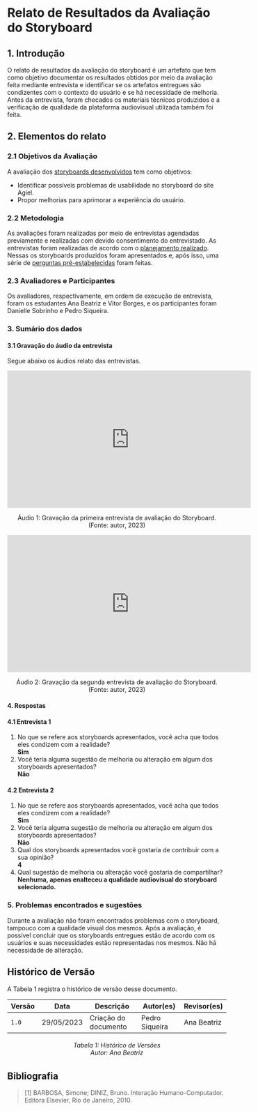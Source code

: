 # Relato de Resultados da Avaliação do Storyboard

## 1. Introdução

O relato de resultados da avaliação do storyboard é um artefato que tem como objetivo documentar os resultados obtidos por meio da avaliação feita mediante entrevista e identificar se os artefatos entregues são condizentes com o contexto do usuário e se há necessidade de melhoria. Antes da entrevista, foram checados os materiais técnicos produzidos e a verificação de qualidade da plataforma audiovisual utilizada também foi feita.

## 2. Elementos do relato

### 2.1 Objetivos da Avaliação

A avaliação dos [storyboards desenvolvidos](planejamento_avaliacao_storyboard.md#Storyboards-desenvolvidos) tem como objetivos:

 - Identificar possíveis problemas de usabilidade no storyboard do site Agiel.
 - Propor melhorias para aprimorar a experiência do usuário.

### 2.2 Metodologia

As avaliações foram realizadas por meio de entrevistas agendadas previamente e realizadas com devido consentimento do entrevistado. As entrevistas foram realizadas de acordo com o [planejamento realizado](planejamento_avaliacao_storyboard.md). Nessas os storyboards produzidos foram apresentados e, após isso, uma série de [perguntas pré-estabelecidas](planejamento_avaliacao_storyboard.md#Planejamento-da-Avaliação) foram feitas.

### 2.3 Avaliadores e Participantes

Os avaliadores, respectivamente, em ordem de execução de entrevista, foram os estudantes Ana Beatriz e Vitor Borges, e os participantes foram Danielle Sobrinho e Pedro Siqueira.

### 3. Sumário dos dados

#### 3.1 Gravação do áudio da entrevista

Segue abaixo os áudios relato das entrevistas.

<iframe width="560" height="315" src="https://www.youtube.com/embed/iOxyRkrUfBQ" title="YouTube video player" frameborder="0" allow="accelerometer; autoplay; clipboard-write; encrypted-media; gyroscope; picture-in-picture; web-share" allowfullscreen></iframe>

<div style="text-align: center">
<p>
Áudio 1: Gravação da primeira entrevista de avaliação do Storyboard. (Fonte: autor, 2023)
</p>
</div>

<iframe width="560" height="315" src="https://www.youtube.com/embed/aLxjsN38lUg" title="YouTube video player" frameborder="0" allow="accelerometer; autoplay; clipboard-write; encrypted-media; gyroscope; picture-in-picture; web-share" allowfullscreen></iframe>

<div style="text-align: center">
<p>
Áudio 2: Gravação da segunda entrevista de avaliação do Storyboard. (Fonte: autor, 2023)
</p>
</div>

#### 4. Respostas 

#### 4.1 Entrevista 1

<ol>
<li> No que se refere aos storyboards apresentados, você acha que todos eles condizem com a realidade? 
    <br/> <b> Sim </b>
</li>
<li> Você teria alguma sugestão de melhoria ou alteração em algum dos storyboards apresentados?
    <br/> <b> Não </b>
</li>
</ol>

#### 4.2 Entrevista 2

<ol>
<li> No que se refere aos storyboards apresentados, você acha que todos eles condizem com a realidade? 
    <br/> <b> Sim </b>
</li>
<li> Você teria alguma sugestão de melhoria ou alteração em algum dos storyboards apresentados?
    <br/> <b> Não </b>
</li>
<li> Qual dos storyboards apresentados você gostaria de contribuir com a sua opinião? 
    <br/> <b> 4 </b>
</li>
<li> Qual sugestão de melhoria ou alteração você gostaria de compartilhar?  
    <br/> <b> Nenhuma, apenas enalteceu a qualidade audiovisual do storyboard selecionado. </b>
</li>
</ol>

### 5. Problemas encontrados e sugestões

Durante a avaliação não foram encontrados problemas com o storyboard, tampouco com a qualidade visual dos mesmos. Após a avaliação, é possível concluir que os storyboards entregues estão de acordo com os usuários e suas necessidades estão representadas nos mesmos. Não há necessidade de alteração.

## Histórico de Versão
A Tabela 1 registra o histórico de versão desse documento.

| Versão | Data  | Descrição                          | Autor(es)     |  Revisor(es)  |
| ------ | ----- | ---------------------------------- | ------------- | ------------- |
| `1.0`  | 29/05/2023 | Criação do documento | Pedro Siqueira |  Ana Beatriz  |
<h6 align = "center"> Tabela 1: Histórico de Versões
<br> Autor: Ana Beatriz </h6>

## Bibliografia

> [1] BARBOSA, Simone; DINIZ, Bruno. Interação Humano-Computador. Editora Elsevier, Rio de Janeiro, 2010.

